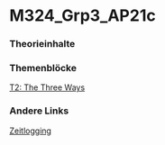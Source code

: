 # M324_Grp3_AP21c

### Theorieinhalte



### Themenblöcke


[T2: The Three Ways](./Theorie/T2_The_Three_Ways.md)


### Andere Links
[Zeitlogging](https://1drv.ms/x/s!AuaEoQP9CORYgd9KX9a3xNzBp9BpCw?e=tG23Mj)